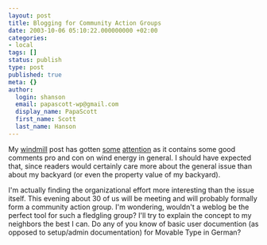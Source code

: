 ```yaml
---
layout: post
title: Blogging for Community Action Groups
date: 2003-10-06 05:10:22.000000000 +02:00
categories:
- local
tags: []
status: publish
type: post
published: true
meta: {}
author:
  login: shanson
  email: papascott-wp@gmail.com
  display_name: PapaScott
  first_name: Scott
  last_name: Hanson
---
```

<p>My <a title="PapaScott: Windmills over Lüllau" href="https://www.papascott.de/2003/09/27/2600.php">windmill</a> post has gotten <a title="E-Business Weblog/Newsfeed" href="http://www.roell.net/weblog/newsfeed/2003/10/04.shtml#003552">some</a> <a title="Wind Energy Primer by Heiko Hebig | hebig.com" href="http://www.hebig.com/archives/001565.shtml">attention</a> as it contains some good comments pro and con on wind energy in general. I should have expected that, since readers would certainly care more about the general issue than about my backyard (or even the property value of my backyard). </p>
<p>I'm actually finding the organizational effort more interesting than the issue itself. This evening about 30 of us will be meeting and will probably formally form a community action group. I'm wondering, wouldn't a weblog be the perfect tool for such a fledgling group? I'll try to explain the concept to my neighbors the best I can. Do any of you know of basic user documention (as opposed to setup/admin documentation) for Movable Type in German?</p>
